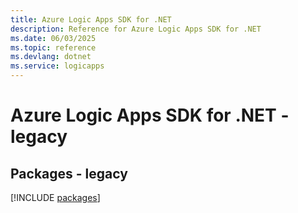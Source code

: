 ```yaml
---
title: Azure Logic Apps SDK for .NET
description: Reference for Azure Logic Apps SDK for .NET
ms.date: 06/03/2025
ms.topic: reference
ms.devlang: dotnet
ms.service: logicapps
---
```

# Azure Logic Apps SDK for .NET - legacy
## Packages - legacy
[!INCLUDE [packages](logic-apps-index.md)]